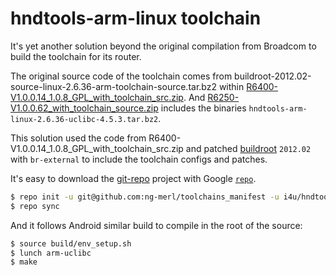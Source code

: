 hndtools-arm-linux toolchain
=============================

It's yet another solution beyond the original compilation from Broadcom
to build the toolchain for its router.

The original source code of the toolchain comes from
buildroot-2012.02-source-linux-2.6.36-arm-toolchain-source.tar.bz2 within
[R6400-V1.0.0.14_1.0.8_GPL_with_toolchain_src.zip](https://www.downloads.netgear.com/files/GPL/R6400-V1.0.0.14_1.0.8_GPL_with_toolchain_src.zip). And [R6250-V1.0.0.62_with_toolchain_source.zip](https://www.downloads.netgear.com/files/GPL/R6250-V1.0.0.62_with_toolchain_source.zip) includes the binaries
`hndtools-arm-linux-2.6.36-uclibc-4.5.3.tar.bz2`.

This solution used the code from R6400-V1.0.0.14_1.0.8_GPL_with_toolchain_src.zip
and patched [buildroot](https://github.com/buildroot/buildroot) `2012.02` with
`br-external` to include the toolchain configs and patches.

It's easy to download the [git-repo](https://gerrit.googlesource.com/git-repo)
project with Google [`repo`](https://dl-ssl.google.com/dl/googlesource/git-repo/repo).

```bash
$ repo init -u git@github.com:ng-merl/toolchains_manifest -u i4u/hndtools-arm-linux/v2.6.36
$ repo sync
```

And it follows Android similar build to compile in the root of the source:

```bash
$ source build/env_setup.sh
$ lunch arm-uclibc
$ make
```
